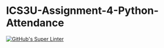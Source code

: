 # ICS3U-Assignment-4-Python-Attendance

[![GitHub's Super Linter](https://github.com/haokai-li/ICS3U-Assignment-4-Python-Attendance/workflows/GitHub's%20Super%20Linter/badge.svg)](https://github.com/haokai-li/ICS3U-Assignment-4-Python-Attendance/actions)
